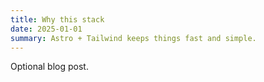 ```yaml
---
title: Why this stack
date: 2025-01-01
summary: Astro + Tailwind keeps things fast and simple.
---
```


Optional blog post.
